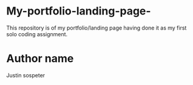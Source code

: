 # My-portfolio-landing-page-
This repository is of my portfolio/landing page having done it as my first solo coding assignment.
# Author name
Justin sospeter
